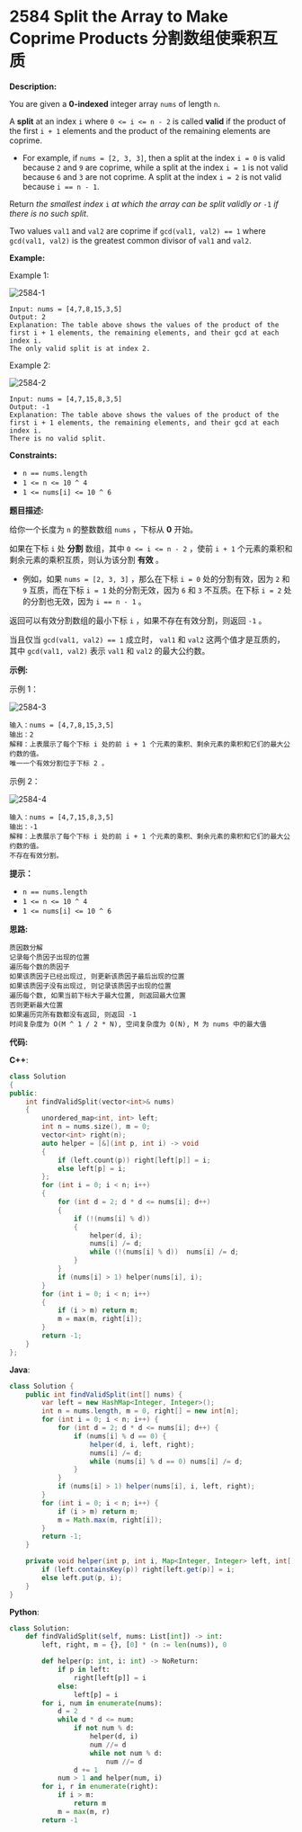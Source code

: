 # 2584 Split the Array to Make Coprime Products 分割数组使乘积互质

__Description:__

You are given a __0-indexed__ integer array `nums` of length `n`.

A __split__ at an index `i` where `0 <= i <= n - 2` is called __valid__ if the product of the first `i + 1` elements and the product of the remaining elements are coprime.

- For example, if `nums = [2, 3, 3]`, then a split at the index `i = 0` is valid because `2` and `9` are coprime, while a split at the index `i = 1` is not valid because `6` and `3` are not coprime. A split at the index `i = 2` is not valid because `i == n - 1`.

Return _the smallest index_ `i` _at which the array can be split validly or_ `-1` _if there is no such split_.

Two values `val1` and `val2` are coprime if `gcd(val1, val2) == 1` where `gcd(val1, val2)` is the greatest common divisor of `val1` and `val2`.

__Example:__

Example 1:

![2584-1](https://assets.leetcode.com/uploads/2022/12/14/second.PNG)

```text
Input: nums = [4,7,8,15,3,5]
Output: 2
Explanation: The table above shows the values of the product of the first i + 1 elements, the remaining elements, and their gcd at each index i.
The only valid split is at index 2.
```

Example 2:

![2584-2](https://assets.leetcode.com/uploads/2022/12/14/capture.PNG)

```text
Input: nums = [4,7,15,8,3,5]
Output: -1
Explanation: The table above shows the values of the product of the first i + 1 elements, the remaining elements, and their gcd at each index i.
There is no valid split.
```

__Constraints:__

- `n == nums.length`
- `1 <= n <= 10 ^ 4`
- `1 <= nums[i] <= 10 ^ 6`

__题目描述:__

给你一个长度为 `n` 的整数数组 `nums` ，下标从 __0__ 开始。

如果在下标 `i` 处 __分割__ 数组，其中 `0 <= i <= n - 2` ，使前 `i + 1` 个元素的乘积和剩余元素的乘积互质，则认为该分割 __有效__ 。

- 例如，如果 `nums = [2, 3, 3]` ，那么在下标 `i = 0` 处的分割有效，因为 `2` 和 `9` 互质，而在下标 `i = 1` 处的分割无效，因为 `6` 和 `3` 不互质。在下标 `i = 2` 处的分割也无效，因为 `i == n - 1` 。

返回可以有效分割数组的最小下标 `i` ，如果不存在有效分割，则返回 `-1` 。

当且仅当 `gcd(val1, val2) == 1` 成立时， `val1` 和 `val2` 这两个值才是互质的，其中 `gcd(val1, val2)` 表示 `val1` 和 `val2` 的最大公约数。

__示例:__

示例 1：

![2584-3](https://assets.leetcode.com/uploads/2022/12/14/second.PNG)

```text
输入：nums = [4,7,8,15,3,5]
输出：2
解释：上表展示了每个下标 i 处的前 i + 1 个元素的乘积、剩余元素的乘积和它们的最大公约数的值。
唯一一个有效分割位于下标 2 。
```

示例 2：

![2584-4](https://assets.leetcode.com/uploads/2022/12/14/capture.PNG)

```text
输入：nums = [4,7,15,8,3,5]
输出：-1
解释：上表展示了每个下标 i 处的前 i + 1 个元素的乘积、剩余元素的乘积和它们的最大公约数的值。
不存在有效分割。
```

__提示：__

- `n == nums.length`
- `1 <= n <= 10 ^ 4`
- `1 <= nums[i] <= 10 ^ 6`

__思路:__

```text
质因数分解
记录每个质因子出现的位置
遍历每个数的质因子
如果该质因子已经出现过, 则更新该质因子最后出现的位置
如果该质因子没有出现过, 则记录该质因子出现的位置
遍历每个数, 如果当前下标大于最大位置, 则返回最大位置
否则更新最大位置
如果遍历完所有数都没有返回, 则返回 -1
时间复杂度为 O(M ^ 1 / 2 * N), 空间复杂度为 O(N), M 为 nums 中的最大值
```

__代码:__

__C++__:

```C++
class Solution 
{
public:
    int findValidSplit(vector<int>& nums) 
    {
        unordered_map<int, int> left;
        int n = nums.size(), m = 0;
        vector<int> right(n);
        auto helper = [&](int p, int i) -> void
        {
            if (left.count(p)) right[left[p]] = i;
            else left[p] = i;
        };
        for (int i = 0; i < n; i++) 
        {
            for (int d = 2; d * d <= nums[i]; d++) 
            {
                if (!(nums[i] % d)) 
                {
                    helper(d, i);
                    nums[i] /= d;
                    while (!(nums[i] % d))  nums[i] /= d;
                }
            }
            if (nums[i] > 1) helper(nums[i], i);
        }
        for (int i = 0; i < n; i++) 
        {
            if (i > m) return m;
            m = max(m, right[i]);
        }
        return -1;
    }
};
```

__Java__:

```Java
class Solution {
    public int findValidSplit(int[] nums) {
        var left = new HashMap<Integer, Integer>();
        int n = nums.length, m = 0, right[] = new int[n];
        for (int i = 0; i < n; i++) {
            for (int d = 2; d * d <= nums[i]; d++) {
                if (nums[i] % d == 0) {
                    helper(d, i, left, right);
                    nums[i] /= d;
                    while (nums[i] % d == 0) nums[i] /= d;
                }
            }
            if (nums[i] > 1) helper(nums[i], i, left, right);
        }
        for (int i = 0; i < n; i++) {
            if (i > m) return m;
            m = Math.max(m, right[i]);
        }
        return -1;
    }

    private void helper(int p, int i, Map<Integer, Integer> left, int[] right) {
        if (left.containsKey(p)) right[left.get(p)] = i;
        else left.put(p, i);
    }
}
```

__Python__:

```Python
class Solution:
    def findValidSplit(self, nums: List[int]) -> int:
        left, right, m = {}, [0] * (n := len(nums)), 0

        def helper(p: int, i: int) -> NoReturn:
            if p in left:
                right[left[p]] = i
            else:
                left[p] = i
        for i, num in enumerate(nums):
            d = 2
            while d * d <= num:
                if not num % d:
                    helper(d, i)
                    num //= d
                    while not num % d:
                        num //= d
                d += 1
            num > 1 and helper(num, i)
        for i, r in enumerate(right):
            if i > m:
                return m
            m = max(m, r)
        return -1
```
